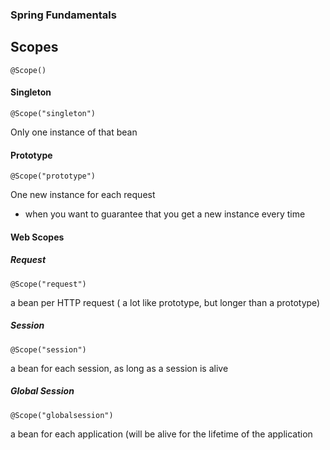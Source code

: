 ### Spring Fundamentals

## Scopes
```
@Scope()
```

#### Singleton
```
@Scope("singleton")
```
Only one instance of that bean


#### Prototype
```
@Scope("prototype")
```
One new instance for each request
- when you want to guarantee that you get a new instance every time

#### Web Scopes

##### Request
```
@Scope("request")
```
a bean per HTTP request ( a lot like prototype, but longer than a prototype)
##### Session
```
@Scope("session")
```
a bean for each session, as long as a session is alive

##### Global Session
```
@Scope("globalsession")
```
a bean for each application (will be alive for the lifetime of the application
